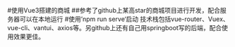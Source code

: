 #使用Vue3搭建的商城
##参考了github上某高star的商城项目进行开发，配合服务器可以在本地运行
#使用’npm run serve‘启动
技术栈包括vue-router、Vuex、vue-cli、vantui、axios等。另github上还有自己用springboot写的后端，配合使用效果更佳。

